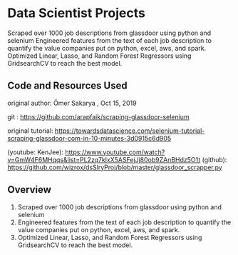 # Data Scientist Projects

Scraped over 1000 job descriptions from glassdoor using python and selenium
Engineered features from the text of each job description to quantify the value companies put on python, excel, aws, and spark.
Optimized Linear, Lasso, and Random Forest Regressors using GridsearchCV to reach the best model.


## Code and Resources Used
original author: Ömer Sakarya , Oct 15, 2019

git : https://github.com/arapfaik/scraping-glassdoor-selenium

original tutorial: https://towardsdatascience.com/selenium-tutorial-scraping-glassdoor-com-in-10-minutes-3d0915c6d905

(youtube: KenJee): https://www.youtube.com/watch?v=GmW4F6MHqqs&list=PL2zq7klxX5ASFejJj80ob9ZAnBHdz5O1t
(github): https://github.com/wizrox/dsSlryProj/blob/master/glassdoor_scrapper.py

## Overview
1. Scraped over 1000 job descriptions from glassdoor using python and selenium
2. Engineered features from the text of each job description to quantify the value companies put on python, excel, aws, and spark.
3. Optimized Linear, Lasso, and Random Forest Regressors using GridsearchCV to reach the best model.
